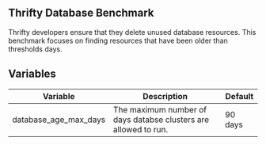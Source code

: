 ## Thrifty Database Benchmark

Thrifty developers ensure that they delete unused database resources. This benchmark focuses on finding resources that have been older than thresholds days.

## Variables

| Variable | Description | Default |
| - | - | - |
| database_age_max_days | The maximum number of days databse clusters are allowed to run. | 90 days |
